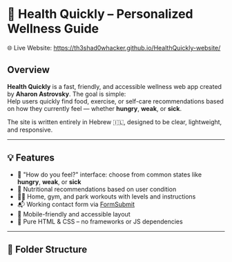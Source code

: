 # 🥗 Health Quickly – Personalized Wellness Guide

🌐 Live Website: https://th3shad0whacker.github.io/HealthQuickly-website/

## Overview
**Health Quickly** is a fast, friendly, and accessible wellness web app created by **Aharon Astrovsky**. The goal is simple:  
Help users quickly find food, exercise, or self-care recommendations based on how they currently feel — whether **hungry**, **weak**, or **sick**.

The site is written entirely in Hebrew 🇮🇱, designed to be clear, lightweight, and responsive.

---

## 💡 Features

- 🧠 "How do you feel?" interface: choose from common states like **hungry**, **weak**, or **sick**
- 🍲 Nutritional recommendations based on user condition
- 🏋️‍♂️ Home, gym, and park workouts with levels and instructions
- 📬 Working contact form via [FormSubmit](https://formsubmit.io/)
- 📱 Mobile-friendly and accessible layout
- 💾 Pure HTML & CSS – no frameworks or JS dependencies

---

## 📁 Folder Structure

